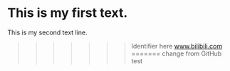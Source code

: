 
This is my first text.
=======
This is my second text line.
>>>>>>> Identifier here
www.bilibili.com
=======
change from GitHub test
